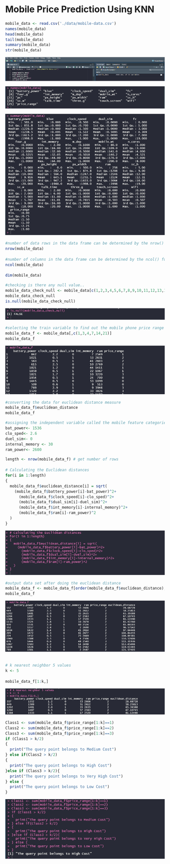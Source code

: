 # Mobile Price Prediction Using KNN

```r
mobile_data <- read.csv('./data/mobile-data.csv')
names(mobile_data)
head(mobile_data)
tail(mobile_data) 
summary(mobile_data)
str(mobile_data)
```
![alt text](https://github.com/Maxyee/julhas-data-science-projects/blob/master/R-Project/K-nearest-neighbour/screenshots/1.png)

![alt text](https://github.com/Maxyee/julhas-data-science-projects/blob/master/R-Project/K-nearest-neighbour/screenshots/2.png)

![alt text](https://github.com/Maxyee/julhas-data-science-projects/blob/master/R-Project/K-nearest-neighbour/screenshots/3.png)

```r
#number of data rows in the data frame can be determined by the nrow() function. 
nrow(mobile_data) 

#number of columns in the data frame can be determined by the ncol() function. 
ncol(mobile_data)

dim(mobile_data)
```

```r
#checking is there any null value..
mobile_data_check_null <- mobile_data[c(1,2,3,4,5,6,7,8,9,10,11,12,13,14,15,16,17,18,19,20,21)]
mobile_data_check_null
is.null(mobile_data_check_null)
```
![alt text](https://github.com/Maxyee/julhas-data-science-projects/blob/master/R-Project/K-nearest-neighbour/screenshots/4.png)

```r
#selecting the train variable to find out the mobile phone price range
mobile_data_f <- mobile_data[,c(1,3,4,7,14,21)]
mobile_data_f

```
![alt text](https://github.com/Maxyee/julhas-data-science-projects/blob/master/R-Project/K-nearest-neighbour/screenshots/5.png)

```r
#converting the data for euclidean distance measure
mobile_data_f$euclidean_distance
mobile_data_f
```


```r
#assigning the independent variable called the mobile feature categories
bat_power<- 1536 
clo_sped<- 2.6
duel_sim<- 0
internal_memory <- 30
ram_power<- 2600

```


```r
length <- nrow(mobile_data_f) # get number of rows

# Calculating the Euclidean distances
for(i in 1:length) 
{ 
  mobile_data_f$euclidean_distance[i] = sqrt( 
    (mobile_data_f$battery_power[i]-bat_power)^2+ 
      (mobile_data_f$clock_speed[i]-clo_sped)^2+ 
      (mobile_data_f$dual_sim[i]-duel_sim)^2+
      (mobile_data_f$int_memory[i]-internal_memory)^2+
      (mobile_data_f$ram[i]-ram_power)^2
  ) 
} 

```

![alt text](https://github.com/Maxyee/julhas-data-science-projects/blob/master/R-Project/K-nearest-neighbour/screenshots/6.png)

```r
#output data set after doing the euclidean distance
mobile_data_f <- mobile_data_f[order(mobile_data_f$euclidean_distance),] 
mobile_data_f 

```
![alt text](https://github.com/Maxyee/julhas-data-science-projects/blob/master/R-Project/K-nearest-neighbour/screenshots/7.png)

```r

# k nearest neighbor 5 values
k <- 5

mobile_data_f[1:k,]

```
![alt text](https://github.com/Maxyee/julhas-data-science-projects/blob/master/R-Project/K-nearest-neighbour/screenshots/8.png)

```r
Class1 <- sum(mobile_data_f$price_range[1:k]==1)
Class2 <- sum(mobile_data_f$price_range[1:k]==2)
Class3 <- sum(mobile_data_f$price_range[1:k]==3)
if (Class1 > k/2) 
{ 
  print("The query point belongs to Medium Cost") 
} else if(Class2 > k/2) 
{ 
  print("The query point belongs to High Cost") 
}else if (Class3 > k/2){
  print("The query point belongs to Very High Cost") 
} else {
  print("The query point belongs to Low Cost") 
}

```

![alt text](https://github.com/Maxyee/julhas-data-science-projects/blob/master/R-Project/K-nearest-neighbour/screenshots/9.png)
